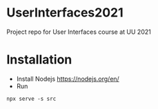 # UserInterfaces2021
Project repo for User Interfaces course at UU 2021


# Installation

- Install Nodejs https://nodejs.org/en/
- Run 
```
npx serve -s src
```
